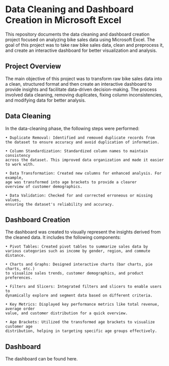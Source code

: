# Data Cleaning and Dashboard Creation in Microsoft Excel

This repository documents the data cleaning and dashboard creation project focused on analyzing bike sales data using Microsoft Excel. The goal of this project was to take raw bike sales data, clean and preprocess it, and create an interactive dashboard for better visualization and analysis.

## Project Overview
The main objective of this project was to transform raw bike sales data into a clean, structured format and then create an interactive dashboard to provide insights and facilitate data-driven decision-making. The process involved data cleaning, removing duplicates, fixing column inconsistencies, and modifying data for better analysis.

## Data Cleaning
In the data-cleaning phase, the following steps were performed:

    • Duplicate Removal: Identified and removed duplicate records from
    the dataset to ensure accuracy and avoid duplication of information.

    • Column Standardization: Standardized column names to maintain consistency
    across the dataset. This improved data organization and made it easier to work with.

    • Data Transformation: Created new columns for enhanced analysis. For example,
    age was transformed into age brackets to provide a clearer
    overview of customer demographics.

    • Data Validation: Checked for and corrected erroneous or missing values, 
    ensuring the dataset's reliability and accuracy.

## Dashboard Creation
The dashboard was created to visually represent the insights derived from the cleaned data. It includes the following components:

    • Pivot Tables: Created pivot tables to summarize sales data by 
    various categories such as income by gender, region, and commute distance.

    • Charts and Graphs: Designed interactive charts (bar charts, pie charts, etc.)
    to visualize sales trends, customer demographics, and product preferences.

    • Filters and Slicers: Integrated filters and slicers to enable users to
    dynamically explore and segment data based on different criteria.

    • Key Metrics: Displayed key performance metrics like total revenue, average order 
    value, and customer distribution for a quick overview.

    • Age Brackets: Utilized the transformed age brackets to visualize customer age
    distribution, helping in targeting specific age groups effectively.

## Dashboard
The dashboard can be found here.

